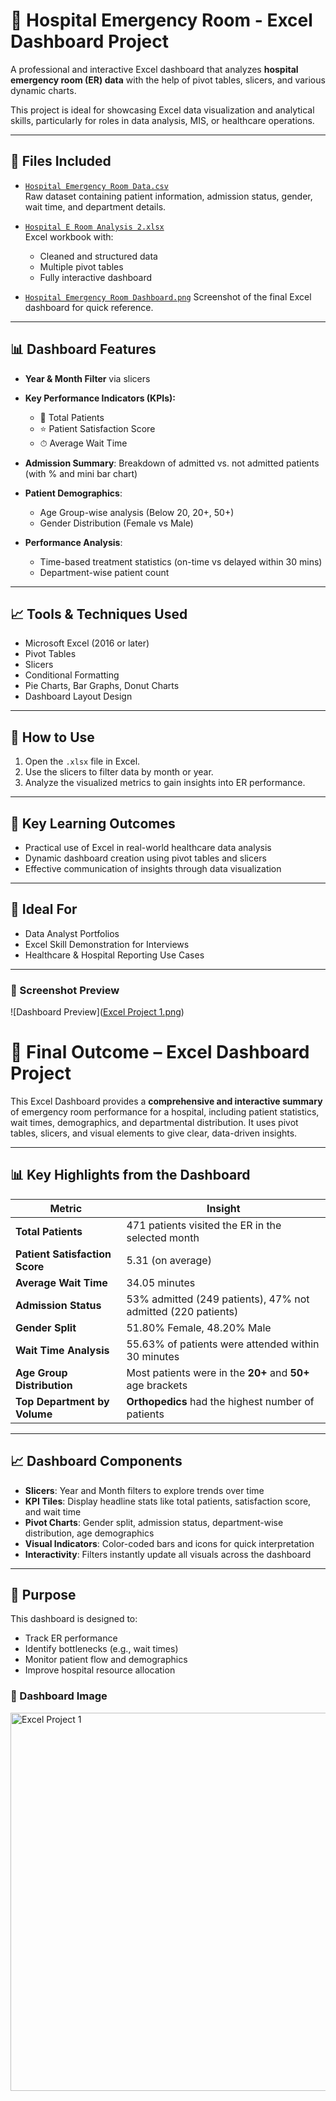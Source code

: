 
# 🏥 Hospital Emergency Room - Excel Dashboard Project

A professional and interactive Excel dashboard that analyzes **hospital emergency room (ER) data** with the help of pivot tables, slicers, and various dynamic charts.

This project is ideal for showcasing Excel data visualization and analytical skills, particularly for roles in data analysis, MIS, or healthcare operations.

---

## 📁 Files Included

- [`Hospital Emergency Room Data.csv`](https://1drv.ms/x/c/69f2e397c7ab4951/EQ10qQzaT25EsdBMfaY_vxsB0rIZz5PMKGZNrACJmMJuwQ?e=gEFlRv)  
  Raw dataset containing patient information, admission status, gender, wait time, and department details.

- [`Hospital E Room Analysis 2.xlsx`](https://1drv.ms/x/c/69f2e397c7ab4951/Ed-S-9R_JDpNq00iXtoXi1QBBp0Fdsg9W6e3MCoDnWg8kw?e=xzK6Oc)  
  Excel workbook with:
  - Cleaned and structured data
  - Multiple pivot tables
  - Fully interactive dashboard

- [`Hospital Emergency Room Dashboard.png`](https://github.com/shrwal/-Hospital-Emergency-Room---Excel-Dashboard/blob/c3edb0a18497d5e5c05fa043282facb95f9c7055/Excel%20Project%201.png)
   Screenshot of the final Excel dashboard for quick reference.
 
---

## 📊 Dashboard Features

- **Year & Month Filter** via slicers
- **Key Performance Indicators (KPIs):**
  - 🧍 Total Patients
  - ⭐ Patient Satisfaction Score
  - ⏱ Average Wait Time

- **Admission Summary**: Breakdown of admitted vs. not admitted patients (with % and mini bar chart)
- **Patient Demographics**:
  - Age Group-wise analysis (Below 20, 20+, 50+)
  - Gender Distribution (Female vs Male)
- **Performance Analysis**:
  - Time-based treatment statistics (on-time vs delayed within 30 mins)
  - Department-wise patient count

---

## 📈 Tools & Techniques Used

- Microsoft Excel (2016 or later)
- Pivot Tables
- Slicers
- Conditional Formatting
- Pie Charts, Bar Graphs, Donut Charts
- Dashboard Layout Design

---

## 🚀 How to Use

1. Open the `.xlsx` file in Excel.
2. Use the slicers to filter data by month or year.
3. Analyze the visualized metrics to gain insights into ER performance.

---

## 🎯 Key Learning Outcomes

- Practical use of Excel in real-world healthcare data analysis
- Dynamic dashboard creation using pivot tables and slicers
- Effective communication of insights through data visualization

---

## 📌 Ideal For

- Data Analyst Portfolios
- Excel Skill Demonstration for Interviews
- Healthcare & Hospital Reporting Use Cases

---

### 🔗 Screenshot Preview

![Dashboard Preview]([Excel Project 1.png](https://github.com/shrwal/-Hospital-Emergency-Room---Excel-Dashboard/blob/c3edb0a18497d5e5c05fa043282facb95f9c7055/Excel%20Project%201.png))


# 🏥 Final Outcome – Excel Dashboard Project

This Excel Dashboard provides a **comprehensive and interactive summary** of emergency room performance for a hospital, including patient statistics, wait times, demographics, and departmental distribution. It uses pivot tables, slicers, and visual elements to give clear, data-driven insights.

---

## 📊 Key Highlights from the Dashboard

| Metric | Insight |
|--------|---------|
| **Total Patients** | 471 patients visited the ER in the selected month |
| **Patient Satisfaction Score** | 5.31 (on average) |
| **Average Wait Time** | 34.05 minutes |
| **Admission Status** | 53% admitted (249 patients), 47% not admitted (220 patients) |
| **Gender Split** | 51.80% Female, 48.20% Male |
| **Wait Time Analysis** | 55.63% of patients were attended within 30 minutes |
| **Age Group Distribution** | Most patients were in the **20+** and **50+** age brackets |
| **Top Department by Volume** | **Orthopedics** had the highest number of patients |

---

## 📈 Dashboard Components

- **Slicers**: Year and Month filters to explore trends over time
- **KPI Tiles**: Display headline stats like total patients, satisfaction score, and wait time
- **Pivot Charts**: Gender split, admission status, department-wise distribution, age demographics
- **Visual Indicators**: Color-coded bars and icons for quick interpretation
- **Interactivity**: Filters instantly update all visuals across the dashboard

---

## 📌 Purpose

This dashboard is designed to:
- Track ER performance
- Identify bottlenecks (e.g., wait times)
- Monitor patient flow and demographics
- Improve hospital resource allocation

### 🔗 Dashboard Image
<img width="1176" height="605" alt="Excel Project 1" src="https://github.com/user-attachments/assets/bb7819b5-fc5d-4a1c-98f4-ec55e346b721" />

